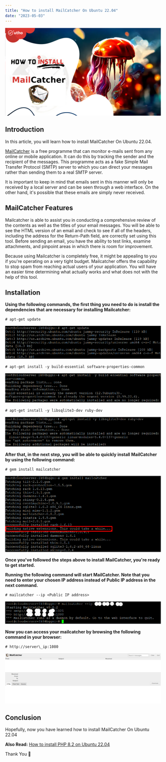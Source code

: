 ```yaml
---
title: "How to install MailCatcher On Ubuntu 22.04"
date: "2023-05-03"
---
```


![How to install MailCatcher On Ubuntu 22.04](images/How-to-install-MailCatcher-On-Ubuntu-22.04-1024x576.png)

## Introduction

In this article, you will learn how to install MailCatcher On Ubuntu 22.04.

[MailCatcher](https://mailcatcher.me/) is a free programme that can monitor e-mails sent from any online or mobile application. It can do this by tracking the sender and the recipient of the messages. This programme acts as a fake Simple Mail Transfer Protocol (SMTP) server to which you can direct your messages rather than sending them to a real SMTP server.

It is important to keep in mind that emails sent in this manner will only be received by a local server and can be seen through a web interface. On the other hand, it's possible that these emails are simply never received.

## MailCatcher Features

Mailcatcher is able to assist you in conducting a comprehensive review of the contents as well as the titles of your email messages. You will be able to see the HTML version of an email and check to see if all of the headers, including the address for the Return-Path field, are correctly set using this tool. Before sending an email, you have the ability to test links, examine attachments, and pinpoint areas in which there is room for improvement.

Because using Mailcatcher is completely free, it might be appealing to you if you're operating on a very tight budget. Mailcatcher offers the capability to stop spam from reaching actual users of your application. You will have an easier time determining what actually works and what does not with the help of this tool.

## Installation

**Using the following commands, the first thing you need to do is install the dependencies that are necessary for installing Mailcatcher:**

```
# apt-get update

```

![How to install MailCatcher On Ubuntu 22.04](images/image-1022.png)

```
# apt-get install -y build-essential software-properties-common

```

![installation](images/image-1023.png)

```
# apt-get install -y libsqlite3-dev ruby-dev

```

![ruby-dev](images/image-1024.png)

**After that, in the next step, you will be able to quickly install MailCatcher by using the following command:**

```
# gem install mailcatcher

```

![How to install MailCatcher On Ubuntu 22.04](images/1-25.png)

**Once you've followed the steps above to install MailCatcher, you're ready to get started.**

**Running the following command will start MailCatcher. Note that you need to enter your chosen IP address instead of Public IP address in the next command.**

```
# mailcatcher --ip <Public IP address>

```

![How to install MailCatcher On Ubuntu 22.04](images/image-1025.png)

**Now you can access your mailcatcher by browsing the following command in your browser:**

```
# http://server\_ip:1080

```

![How to install MailCatcher On Ubuntu 22.04](images/image-1026-1024x330.png)

## Conclusion

Hopefully, now you have learned how to install MailCatcher On Ubuntu 22.04

**Also Read:** [How to install PHP 8.2 on Ubuntu 22.04](https://utho.com/docs/tutorial/how-to-install-php-8-2-on-ubuntu-22-04/)

Thank You 🙂
